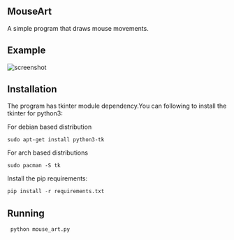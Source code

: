 ## MouseArt
A simple program that draws mouse movements.

## Example
![screenshot](https://github.com/furkanonder/MouseArt/blob/master/screenshot.png)

## Installation
The program has tkinter module dependency.You can following to install the tkinter for python3:

For debian based distribution
```
sudo apt-get install python3-tk
```
For arch based distributions
```
sudo pacman -S tk
```
Install the pip requirements:
 ```python
 pip install -r requirements.txt
```

## Running
```python
 python mouse_art.py
```
